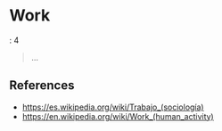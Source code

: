 # Work

: 4

> …
> 

## References

- https://es.wikipedia.org/wiki/Trabajo_(sociología)
- https://en.wikipedia.org/wiki/Work_(human_activity)